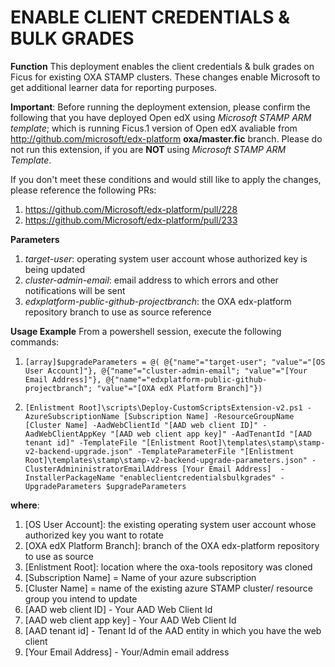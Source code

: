 # ENABLE CLIENT CREDENTIALS & BULK GRADES

**Function**
This deployment enables the client credentials & bulk grades on Ficus for existing OXA STAMP clusters. These changes enable Microsoft to get additional learner data for reporting purposes.

**Important**:
Before running the deployment extension, please confirm the following that you have deployed Open edX using _Microsoft STAMP ARM template_; which is running Ficus.1 version of Open edX avaliable from http://github.com/microsoft/edx-platform **oxa/master.fic** branch. Please do not run this extension, if you are **NOT** using _Microsoft STAMP ARM Template_.

If you don't meet these conditions and would still like to apply the changes, please reference the following PRs:
1. https://github.com/Microsoft/edx-platform/pull/228 
1. https://github.com/Microsoft/edx-platform/pull/233 


**Parameters**
1. _target-user_: operating system user account whose authorized key is being updated
2. _cluster-admin-email_: email address to which errors and other notifications will be sent
3. _edxplatform-public-github-projectbranch_: the OXA edx-platform repository branch to use as source reference

**Usage Example**
From a powershell session, execute the following commands:
1. `[array]$upgradeParameters = @( @{"name"="target-user"; "value"="[OS User Account]"}, @{"name"="cluster-admin-email"; "value"="[Your Email Address]"}, @{"name"="edxplatform-public-github-projectbranch"; "value"="[OXA edX Platform Branch]"})`

2. `[Enlistment Root]\scripts\Deploy-CustomScriptsExtension-v2.ps1 -AzureSubscriptionName [Subscription Name] -ResourceGroupName [Cluster Name] -AadWebClientId "[AAD web client ID]" -AadWebClientAppKey "[AAD web client app key]" -AadTenantId "[AAD tenant id]" -TemplateFile "[Enlistment Root]\templates\stamp\stamp-v2-backend-upgrade.json" -TemplateParameterFile "[Enlistment Root]\templates\stamp\stamp-v2-backend-upgrade-parameters.json" -ClusterAdmininistratorEmailAddress [Your Email Address]  -InstallerPackageName "enableclientcredentialsbulkgrades" -UpgradeParameters $upgradeParameters`

**where**:
1. [OS User Account]: the existing operating system user account whose authorized key you want to rotate 
1. [OXA edX Platform Branch]: branch of the OXA edx-platform repository to use as source 
1. [Enlistment Root]: location where the oxa-tools repository was cloned
1. [Subscription Name] = Name of your azure subscription
1. [Cluster Name] = name of the existing azure STAMP cluster/ resource group you intend to update
1. [AAD web client ID] - Your AAD Web Client Id
1. [AAD web client app key] - Your AAD Web Client Id
1. [AAD tenant id] - Tenant Id of the AAD entity in which you have the web client
1. [Your Email Address] - Your/Admin email address